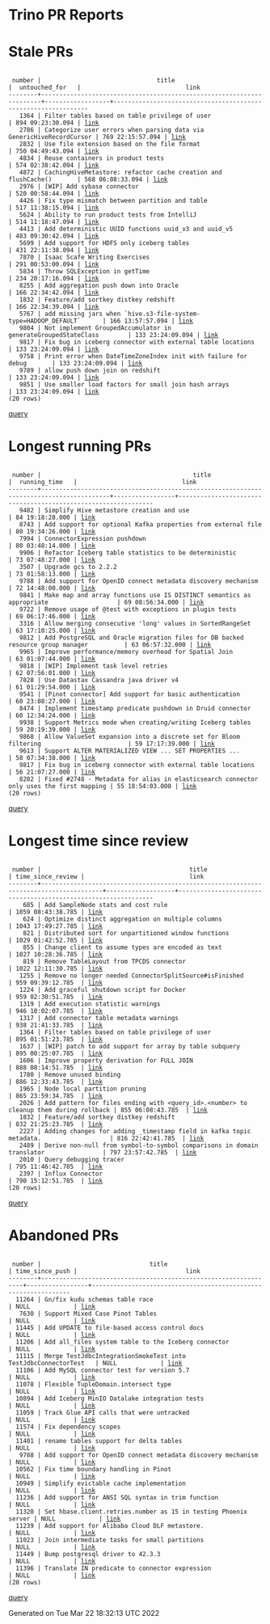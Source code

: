 Trino PR Reports
=======

#  Stale PRs
<pre><code>
 number |                                title                                 |  untouched_for   |                             link                              
--------+----------------------------------------------------------------------+------------------+---------------------------------------------------------------
   1364 | Filter tables based on table privilege of user                       | 894 09:23:30.094 | <a href="https://github.com/trinodb/trino/pull/1364">link</a> 
   2786 | Categorize user errors when parsing data via GenericHiveRecordCursor | 769 22:15:57.094 | <a href="https://github.com/trinodb/trino/pull/2786">link</a> 
   2832 | Use file extension based on the file format                          | 750 04:49:43.094 | <a href="https://github.com/trinodb/trino/pull/2832">link</a> 
   4834 | Reuse containers in product tests                                    | 574 02:38:42.094 | <a href="https://github.com/trinodb/trino/pull/4834">link</a> 
   4872 | CachingHiveMetastore: refactor cache creation and flushCache()       | 568 06:08:33.094 | <a href="https://github.com/trinodb/trino/pull/4872">link</a> 
   2976 | [WIP] Add sybase connector                                           | 520 00:58:44.094 | <a href="https://github.com/trinodb/trino/pull/2976">link</a> 
   4426 | Fix type mismatch between partition and table                        | 517 11:38:15.094 | <a href="https://github.com/trinodb/trino/pull/4426">link</a> 
   5624 | Ability to run product tests from IntelliJ                           | 514 11:18:47.094 | <a href="https://github.com/trinodb/trino/pull/5624">link</a> 
   4413 | Add deterministic UUID functions uuid_v3 and uuid_v5                 | 483 09:30:42.094 | <a href="https://github.com/trinodb/trino/pull/4413">link</a> 
   5699 | Add support for HDFS only iceberg tables                             | 431 22:11:38.094 | <a href="https://github.com/trinodb/trino/pull/5699">link</a> 
   7870 | Isaac Scafe Writing Exercises                                        | 291 00:53:00.094 | <a href="https://github.com/trinodb/trino/pull/7870">link</a> 
   5834 | Throw SQLException in getTime                                        | 234 20:17:16.094 | <a href="https://github.com/trinodb/trino/pull/5834">link</a> 
   8255 | Add aggregation push down into Oracle                                | 166 22:34:42.094 | <a href="https://github.com/trinodb/trino/pull/8255">link</a> 
   1832 | Feature/add sortkey distkey redshift                                 | 166 22:34:39.094 | <a href="https://github.com/trinodb/trino/pull/1832">link</a> 
   5767 | add missing jars when `hive.s3-file-system-type=HADOOP_DEFAULT`      | 166 13:57:57.094 | <a href="https://github.com/trinodb/trino/pull/5767">link</a> 
   9804 | Not implement GroupedAccumulator in generateGroupedStateClass        | 133 23:24:09.094 | <a href="https://github.com/trinodb/trino/pull/9804">link</a> 
   9817 | Fix bug in iceberg connector with external table locations           | 133 23:24:09.094 | <a href="https://github.com/trinodb/trino/pull/9817">link</a> 
   9758 | Print error when DateTimeZoneIndex init with failure for debug       | 133 23:24:09.094 | <a href="https://github.com/trinodb/trino/pull/9758">link</a> 
   9789 | allow push down join on redshift                                     | 133 23:24:09.094 | <a href="https://github.com/trinodb/trino/pull/9789">link</a> 
   9851 | Use smaller load factors for small join hash arrays                  | 133 23:24:09.094 | <a href="https://github.com/trinodb/trino/pull/9851">link</a> 
(20 rows)
</code></pre>
[query](https://github.com/nineinchnick/trino-cicd/blob/c6afd9e7d52b84431e331bae6a312d889aded370/sql/pr/stale-prs.sql)

#  Longest running PRs
<pre><code>
 number |                                          title                                          |  running_time   |                             link                              
--------+-----------------------------------------------------------------------------------------+-----------------+---------------------------------------------------------------
   9482 | Simplify Hive metastore creation and use                                                | 84 19:18:28.000 | <a href="https://github.com/trinodb/trino/pull/9482">link</a> 
   8743 | Add support for optional Kafka properties from external file                            | 80 19:34:26.000 | <a href="https://github.com/trinodb/trino/pull/8743">link</a> 
   7994 | ConnectorExpression pushdown                                                            | 80 03:48:14.000 | <a href="https://github.com/trinodb/trino/pull/7994">link</a> 
   9906 | Refactor Iceberg table statistics to be deterministic                                   | 73 07:48:27.000 | <a href="https://github.com/trinodb/trino/pull/9906">link</a> 
   3507 | Upgrade gcs to 2.2.2                                                                    | 73 01:58:13.000 | <a href="https://github.com/trinodb/trino/pull/3507">link</a> 
   9788 | Add support for OpenID connect metadata discovery mechanism                             | 72 14:48:00.000 | <a href="https://github.com/trinodb/trino/pull/9788">link</a> 
   9841 | Make map and array functions use IS DISTINCT semantics as appropriate                   | 69 08:56:34.000 | <a href="https://github.com/trinodb/trino/pull/9841">link</a> 
   9722 | Remove usage of @test with exceptions in plugin tests                                   | 69 06:17:46.000 | <a href="https://github.com/trinodb/trino/pull/9722">link</a> 
   3316 | Allow merging consecutive 'long' values in SortedRangeSet                               | 63 17:10:25.000 | <a href="https://github.com/trinodb/trino/pull/3316">link</a> 
   9812 | Add PostgreSQL and Oracle migration files for DB backed resource group manager          | 63 06:57:32.000 | <a href="https://github.com/trinodb/trino/pull/9812">link</a> 
   9965 | Improve performance/memory overhead for Spatial Join                                    | 63 01:07:44.000 | <a href="https://github.com/trinodb/trino/pull/9965">link</a> 
   9818 | [WIP] Implement task level retries                                                      | 62 07:56:01.000 | <a href="https://github.com/trinodb/trino/pull/9818">link</a> 
   7828 | Use Datastax Cassandra java driver v4                                                   | 61 01:29:54.000 | <a href="https://github.com/trinodb/trino/pull/7828">link</a> 
   9541 | [Pinot connector] Add support for basic authentication                                  | 60 23:08:27.000 | <a href="https://github.com/trinodb/trino/pull/9541">link</a> 
   8474 | Implement timestamp predicate pushdown in Druid connector                               | 60 12:34:24.000 | <a href="https://github.com/trinodb/trino/pull/8474">link</a> 
   9938 | Support Metrics mode when creating/writing Iceberg tables                               | 59 20:19:39.000 | <a href="https://github.com/trinodb/trino/pull/9938">link</a> 
   9868 | Allow ValueSet expansion into a discrete set for Bloom filtering                        | 59 17:17:39.000 | <a href="https://github.com/trinodb/trino/pull/9868">link</a> 
   9613 | Support ALTER MATERIALIZED VIEW ... SET PROPERTIES ...                                  | 58 07:34:38.000 | <a href="https://github.com/trinodb/trino/pull/9613">link</a> 
   9817 | Fix bug in iceberg connector with external table locations                              | 56 21:07:27.000 | <a href="https://github.com/trinodb/trino/pull/9817">link</a> 
   8202 | Fixed #2748 - Metadata for alias in elasticsearch connector only uses the first mapping | 55 18:54:03.000 | <a href="https://github.com/trinodb/trino/pull/8202">link</a> 
(20 rows)
</code></pre>
[query](https://github.com/nineinchnick/trino-cicd/blob/c6afd9e7d52b84431e331bae6a312d889aded370/sql/pr/running-prs.sql)

#  Longest time since review
<pre><code>
 number |                                         title                                         | time_since_review |                             link                              
--------+---------------------------------------------------------------------------------------+-------------------+---------------------------------------------------------------
    685 | Add SampleNode stats and cost rule                                                    | 1059 08:43:38.785 | <a href="https://github.com/trinodb/trino/pull/685">link</a>  
    624 | Optimize distinct aggregation on multiple columns                                     | 1043 17:49:27.785 | <a href="https://github.com/trinodb/trino/pull/624">link</a>  
    821 | Distributed sort for unpartitioned window functions                                   | 1029 01:42:52.785 | <a href="https://github.com/trinodb/trino/pull/821">link</a>  
    855 | Change client to assume types are encoded as text                                     | 1027 10:28:36.785 | <a href="https://github.com/trinodb/trino/pull/855">link</a>  
    819 | Remove TableLayout from TPCDS connector                                               | 1022 12:11:30.785 | <a href="https://github.com/trinodb/trino/pull/819">link</a>  
   1255 | Remove no longer needed ConnectorSplitSource#isFinished                               | 959 09:39:12.785  | <a href="https://github.com/trinodb/trino/pull/1255">link</a> 
   1224 | Add graceful shutdown script for Docker                                               | 959 02:30:51.785  | <a href="https://github.com/trinodb/trino/pull/1224">link</a> 
   1319 | Add execution statistic warnings                                                      | 946 10:02:07.785  | <a href="https://github.com/trinodb/trino/pull/1319">link</a> 
   1317 | Add connector table metadata warnings                                                 | 938 21:41:33.785  | <a href="https://github.com/trinodb/trino/pull/1317">link</a> 
   1364 | Filter tables based on table privilege of user                                        | 895 01:51:23.785  | <a href="https://github.com/trinodb/trino/pull/1364">link</a> 
   1637 | [WIP] patch to add support for array by table subquery                                | 895 00:25:07.785  | <a href="https://github.com/trinodb/trino/pull/1637">link</a> 
   1606 | Improve property derivation for FULL JOIN                                             | 888 08:14:51.785  | <a href="https://github.com/trinodb/trino/pull/1606">link</a> 
   1780 | Remove unused binding                                                                 | 886 12:33:43.785  | <a href="https://github.com/trinodb/trino/pull/1780">link</a> 
   1965 | Node local partition pruning                                                          | 865 23:59:34.785  | <a href="https://github.com/trinodb/trino/pull/1965">link</a> 
   2026 | Add pattern for files ending with &lt;query_id&gt;.&lt;number&gt; to cleanup them during rollback | 855 06:08:43.785  | <a href="https://github.com/trinodb/trino/pull/2026">link</a> 
   1832 | Feature/add sortkey distkey redshift                                                  | 832 21:25:23.785  | <a href="https://github.com/trinodb/trino/pull/1832">link</a> 
   2227 | Adding changes for adding _timestamp field in kafka topic metadata.                   | 816 22:42:41.785  | <a href="https://github.com/trinodb/trino/pull/2227">link</a> 
   2489 | Derive non-null from symbol-to-symbol comparisons in domain translator                | 797 23:57:42.785  | <a href="https://github.com/trinodb/trino/pull/2489">link</a> 
   2010 | Query debugging tracer                                                                | 795 11:46:42.785  | <a href="https://github.com/trinodb/trino/pull/2010">link</a> 
   2397 | Influx Connector                                                                      | 790 15:12:51.785  | <a href="https://github.com/trinodb/trino/pull/2397">link</a> 
(20 rows)
</code></pre>
[query](https://github.com/nineinchnick/trino-cicd/blob/c6afd9e7d52b84431e331bae6a312d889aded370/sql/pr/awaiting-review.sql)

#  Abandoned PRs
<pre><code>
 number |                              title                              | time_since_push |                              link                              
--------+-----------------------------------------------------------------+-----------------+----------------------------------------------------------------
  11264 | Gn/fix kudu schemas table race                                  | NULL            | <a href="https://github.com/trinodb/trino/pull/11264">link</a> 
   7630 | Support Mixed Case Pinot Tables                                 | NULL            | <a href="https://github.com/trinodb/trino/pull/7630">link</a>  
  11445 | Add UPDATE to file-based access control docs                    | NULL            | <a href="https://github.com/trinodb/trino/pull/11445">link</a> 
  11206 | Add all_files system table to the Iceberg connector             | NULL            | <a href="https://github.com/trinodb/trino/pull/11206">link</a> 
  11115 | Merge TestJdbcIntegrationSmokeTest into TestJdbcConnectorTest   | NULL            | <a href="https://github.com/trinodb/trino/pull/11115">link</a> 
  11106 | Add MySQL connector test for version 5.7                        | NULL            | <a href="https://github.com/trinodb/trino/pull/11106">link</a> 
  11078 | Flexible TupleDomain.intersect type                             | NULL            | <a href="https://github.com/trinodb/trino/pull/11078">link</a> 
  10894 | Add Iceberg MinIO Datalake integration tests                    | NULL            | <a href="https://github.com/trinodb/trino/pull/10894">link</a> 
  11059 | Track Glue API calls that were untracked                        | NULL            | <a href="https://github.com/trinodb/trino/pull/11059">link</a> 
  11574 | Fix dependency scopes                                           | NULL            | <a href="https://github.com/trinodb/trino/pull/11574">link</a> 
  11401 | rename tables support for delta tables                          | NULL            | <a href="https://github.com/trinodb/trino/pull/11401">link</a> 
   9788 | Add support for OpenID connect metadata discovery mechanism     | NULL            | <a href="https://github.com/trinodb/trino/pull/9788">link</a>  
  10562 | Fix time boundary handling in Pinot                             | NULL            | <a href="https://github.com/trinodb/trino/pull/10562">link</a> 
  10949 | Simplify evictable cache implementation                         | NULL            | <a href="https://github.com/trinodb/trino/pull/10949">link</a> 
  11236 | Add support for ANSI SQL syntax in trim function                | NULL            | <a href="https://github.com/trinodb/trino/pull/11236">link</a> 
  11320 | Set hbase.client.retries.number as 15 in testing Phoenix server | NULL            | <a href="https://github.com/trinodb/trino/pull/11320">link</a> 
  11239 | Add support for Alibaba Cloud DLF metastore.                    | NULL            | <a href="https://github.com/trinodb/trino/pull/11239">link</a> 
  11023 | Join intermediate tasks for small partitions                    | NULL            | <a href="https://github.com/trinodb/trino/pull/11023">link</a> 
  11449 | Bump postgresql driver to 42.3.3                                | NULL            | <a href="https://github.com/trinodb/trino/pull/11449">link</a> 
  11396 | Translate IN predicate to connector expression                  | NULL            | <a href="https://github.com/trinodb/trino/pull/11396">link</a> 
(20 rows)
</code></pre>
[query](https://github.com/nineinchnick/trino-cicd/blob/c6afd9e7d52b84431e331bae6a312d889aded370/sql/pr/abandoned-prs.sql)

Generated on Tue Mar 22 18:32:13 UTC 2022
